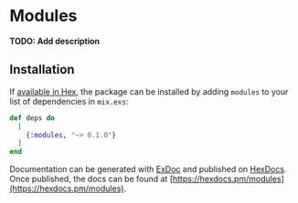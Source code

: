 # Modules

**TODO: Add description**

## Installation

If [available in Hex](https://hex.pm/docs/publish), the package can be installed
by adding `modules` to your list of dependencies in `mix.exs`:

```elixir
def deps do
  [
    {:modules, "~> 0.1.0"}
  ]
end
```

Documentation can be generated with [ExDoc](https://github.com/elixir-lang/ex_doc)
and published on [HexDocs](https://hexdocs.pm). Once published, the docs can
be found at [https://hexdocs.pm/modules](https://hexdocs.pm/modules).

